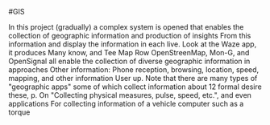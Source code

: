 #GIS

In this project (gradually) a complex system is opened that enables the collection of geographic information and production of insights
From this information and display the information in each live.
Look at the Waze app, it produces
Many know, and Tee
Map Row
OpenStreenMap, Mon-G, and OpenSignal all enable the collection of diverse geographic information in approaches
Other information: Phone reception, browsing, location, speed, mapping, and other information
User up. Note that there are many types of "geographic apps" some of which collect information about
12 formal desire these, p. On "Collecting physical measures, pulse, speed, etc.", and even applications
For collecting information of a vehicle computer such as a torque
